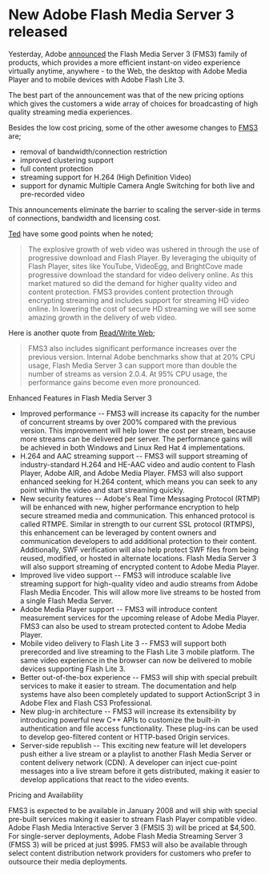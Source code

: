 # New Adobe Flash Media Server 3 released

Yesterday, Adobe <a href="http://www.adobe.com/aboutadobe/pressroom/pressreleases/200712/120407adobefms3.html">announced</a> the Flash Media Server 3 (FMS3) family of products, which provides a more efficient instant-on video experience virtually anytime, anywhere - to the Web, the desktop with Adobe Media Player and to mobile devices with Adobe Flash Lite 3.

The best part of the announcement was that of the new pricing options which gives the customers a wide array of choices for broadcasting of high quality streaming media experiences.

Besides the low cost pricing, some of the other awesome changes to <a href="http://www.adobe.com/products/flashmediaserver/">FMS3</a> are;

- removal of bandwidth/connection restriction
- improved clustering support
- full content protection
- streaming support for H.264 (High Definition Video)
- support for dynamic Multiple Camera Angle Switching for both live and pre-recorded video

This announcements eliminate the barrier to scaling the server-side in terms of connections, bandwidth and licensing cost.

<a href="http://www.onflex.org/ted/">Ted</a> have some good points when he noted;

> The explosive growth of web video was ushered in through the use of progressive download and Flash Player. By leveraging the ubiquity of Flash Player, sites like YouTube, VideoEgg, and BrightCove made progressive download the standard for video delivery online. As this market matured so did the demand for higher quality video and content protection. FMS3 provides content protection through encrypting streaming and includes support for streaming HD video online. In lowering the cost of secure HD streaming we will see some amazing growth in the delivery of web video.

Here is another quote from <a href="http://www.readwriteweb.com/">Read/Write Web</a>;

> FMS3 also includes significant performance increases over the previous version. Internal Adobe benchmarks show that at 20% CPU usage, Flash Media Server 3 can support more than double the number of streams as version 2.0.4. At 95% CPU usage, the performance gains become even more pronounced.

Enhanced Features in Flash Media Server 3

- Improved performance -- FMS3 will increase its capacity for the number of concurrent streams by over 200% compared with the previous version. This improvement will help lower the cost per stream, because more streams can be delivered per server. The performance gains will be achieved in both Windows and Linux Red Hat 4 implementations.
- H.264 and AAC streaming support -- FMS3 will support streaming of industry-standard H.264 and HE-AAC video and audio content to Flash Player, Adobe AIR, and Adobe Media Player. FMS3 will also support enhanced seeking for H.264 content, which means you can seek to any point within the video and start streaming quickly.
- New security features -- Adobe's Real Time Messaging Protocol (RTMP) will be enhanced with new, higher performance encryption to help secure streamed media and communication. This enhanced protocol is called RTMPE. Similar in strength to our current SSL protocol (RTMPS), this enhancement can be leveraged by content owners and communication developers to add additional protection to their content. Additionally, SWF verification will also help protect SWF files from being reused, modified, or hosted in alternate locations. Flash Media Server 3 will also support streaming of encrypted content to Adobe Media Player.
- Improved live video support -- FMS3 will introduce scalable live streaming support for high-quality video and audio streams from Adobe Flash Media Encoder. This will allow more live streams to be hosted from a single Flash Media Server.
- Adobe Media Player support -- FMS3 will introduce content measurement services for the upcoming release of Adobe Media Player. FMS3 can also be used to stream protected content to Adobe Media Player.
- Mobile video delivery to Flash Lite 3 -- FMS3 will support both prerecorded and live streaming to the Flash Lite 3 mobile platform. The same video experience in the browser can now be delivered to mobile devices supporting Flash Lite 3.
- Better out-of-the-box experience -- FMS3 will ship with special prebuilt services to make it easier to stream. The documentation and help systems have also been completely updated to support ActionScript 3 in Adobe Flex and Flash CS3 Professional.
- New plug-in architecture -- FMS3 will increase its extensibility by introducing powerful new C++ APIs to customize the built-in authentication and file access functionality. These plug-ins can be used to develop geo-filtered content or HTTP-based Origin services.
- Server-side republish -- This exciting new feature will let developers push either a live stream or a playlist to another Flash Media Server or content delivery network (CDN). A developer can inject cue-point messages into a live stream before it gets distributed, making it easier to develop applications that react to the video events.

Pricing and Availability

FMS3 is expected to be available in January 2008 and will ship with special pre-built services making it easier to stream Flash Player compatible video. Adobe Flash Media Interactive Server 3 (FMSIS 3) will be priced at $4,500. For single-server deployments, Adobe Flash Media Streaming Server 3 (FMSS 3) will be priced at just $995. FMS3 will also be available through select content distribution network providers for customers who prefer to outsource their media deployments.